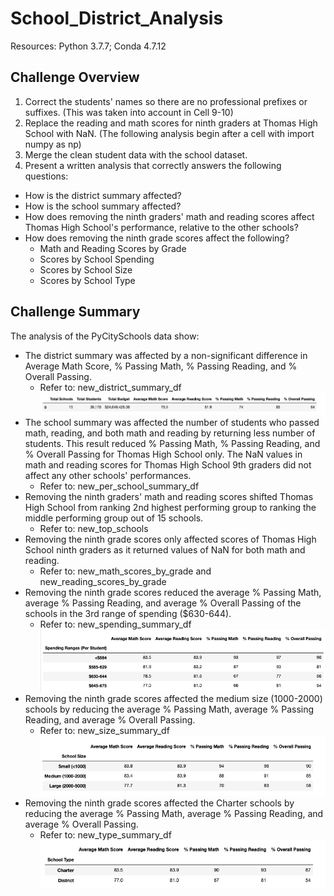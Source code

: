 # School_District_Analysis
Resources: Python 3.7.7; Conda 4.7.12

## Challenge Overview
1. Correct the students' names so there are no professional prefixes or suffixes. (This was taken into account in Cell 9-10)
2. Replace the reading and math scores for ninth graders at Thomas High School with NaN. (The following analysis begin after a cell with import numpy as np)
3. Merge the clean student data with the school dataset.
4. Present a written analysis that correctly answers the following questions: 
- How is the district summary affected?
- How is the school summary affected?
- How does removing the ninth graders' math and reading scores affect Thomas High School's performance, relative to the other schools?
- How does removing the ninth grade scores affect the following?
    - Math and Reading Scores by Grade
    - Scores by School Spending
    - Scores by School Size
    - Scores by School Type

## Challenge Summary
The analysis of the PyCitySchools data show:
- The district summary was affected by a non-significant difference in Average Math Score, % Passing Math, % Passing Reading, and % Overall Passing.
    - Refer to: new_district_summary_df
    ![](pictures/District%20summary.png)
- The school summary was affected the number of students who passed math, reading, and both math and reading by returning less number of students. This result reduced % Passing Math, % Passing Reading, and % Overall Passing for Thomas High School only. The NaN values in math and reading scores for Thomas High School 9th graders did not affect any other schools' performances.
    - Refer to: new_per_school_summary_df
- Removing the ninth graders' math and reading scores shifted Thomas High School from ranking 2nd highest performing group to ranking the middle performing group out of 15 schools. 
    - Refer to: new_top_schools
- Removing the ninth grade scores only affected scores of Thomas High School ninth graders as it returned values of NaN for both math and reading. 
    - Refer to: new_math_scores_by_grade and new_reading_scores_by_grade
- Removing the ninth grade scores reduced the average % Passing Math, average % Passing Reading, and average % Overall Passing of the schools in the 3rd range of spending ($630-644). 
    - Refer to: new_spending_summary_df
    ![](pictures/Scores%20by%20spending.png)
- Removing the ninth grade scores affected the medium size (1000-2000) schools by reducing the average % Passing Math, average % Passing Reading, and average % Overall Passing. 
    - Refer to: new_size_summary_df
    ![](pictures/Scores%20by%20size.png)
- Removing the ninth grade scores affected the Charter schools by reducing the average % Passing Math, average % Passing Reading, and average % Overall Passing. 
    - Refer to: new_type_summary_df
    ![](pictures/Scores%20by%20type.png)
